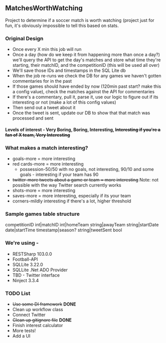## MatchesWorthWatching
Project to determine if a soccer match is worth watching (project just for fun, it's obviously impossible to tell this based on stats.

### Original Design
- Once every X min this job will run
- Once a day (how do we keep it from happening more than once a day?) we'll query the API to get the day's matches and store what time they're starting, their matchID, and the competitionID (this will be used all over)
- We'll save those IDs and timestamps in the SQL Lite db
- When the job re-runs we check the DB for any games we haven't gotten commentaries for in the past
- If those games should have ended by now (120min past start? make this a config value), check the matches against the API for commentaries
- If there's a commentary, pull it, parse it, use our logic to figure out if its interesting or not (make a lot of this config values)
- Then send out a tweet about it
- Once the tweet is sent, update our DB to show that that match was processed and sent

 #### Levels of interest - Very Boring, Boring, Interesting, ~~Interesting if you're a fan of X team, Very Interesting~~

### What makes a match interesting?
  - goals-more = more interesting
  - red cards-more = more interesting
	- possession-50/50 with no goals, not interesting, 90/10 and some goals - interesting if your team has 90
  - ~~twitter-more tweets about a game or team = more interesting~~ Note: not possible with the way Twitter search currently works
  - shots-more = more interesting
  - saves-more = more interesting, especially if its your team
  - corners-mildly interesting if there's a lot, higher threshold

### Sample games table structure
 competitionID int|matchID int|homeTeam string|awayTeam string|startDate date|startTime timestamp|season? string|tweetSent bool

### We're using -
 - RESTSharp 103.0.0
 - Football-API
 - SQLLite 3.22.0
 - SQLLite .Net ADO Provider
 - TBD - Twitter interface
 - Ninject 3.3.4

### TODO List
- ~~Use some DI framework~~ **DONE**
- Clean up workflow class
- Connect Twitter
- ~~Clean up gitignore file~~ **DONE**
- Finish interest calculator
- More tests!
- Add a UI

